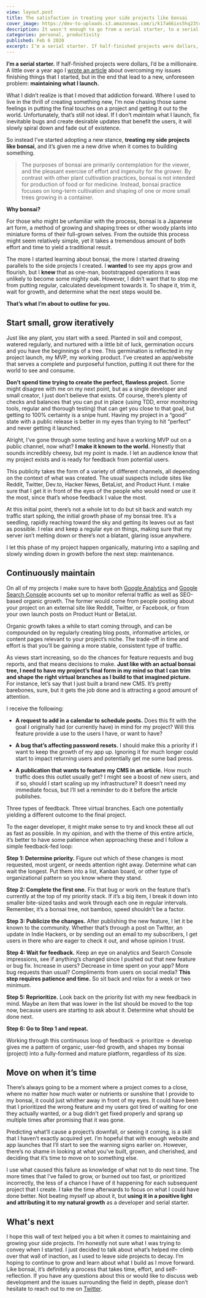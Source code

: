 ```yaml
---
view: layout.post
title: The satisfaction in treating your side projects like bonsai
cover_image: https://dev-to-uploads.s3.amazonaws.com/i/k17a66ixs5hq23tceyfs.jpeg
description: It wasn't enough to go from a serial starter, to a serial finisher. Here's how I iteratively maintain and grow the projects that I launch.
categories: personal, productivity
published: Feb 6 2020
excerpt: I’m a serial starter. If half-finished projects were dollars, I’d be a millionaire. A little over a year ago I wrote an article about overcoming my issues finishing things that I started, but in the end that lead to a new, unforeseen problem: maintaining what I launch.
---
```


**I’m a serial starter.** If half-finished projects were dollars, I’d be a millionaire. A little over a year ago I [wrote an article](https://medium.com/@aschmelyun/how-i-went-from-abandoning-projects-to-actually-getting-stuff-done-41f02a64faa1) about overcoming my issues finishing things that I started, but in the end that lead to a new, unforeseen problem: **maintaining what I launch.**

What I didn’t realize is that I moved that addiction forward. Where I used to live in the thrill of creating something new, I’m now chasing those same feelings in putting the final touches on a project and getting it out to the world. Unfortunately, that’s still not ideal. If I don’t *maintain* what I launch, fix inevitable bugs and create desirable updates that benefit the users, it will slowly spiral down and fade out of existence.

So instead I’ve started adopting a new stance, **treating my side projects like bonsai**, and it’s given me a new drive when it comes to building something.

> The purposes of bonsai are primarily contemplation for the viewer, and the pleasant exercise of effort and ingenuity for the grower. By contrast with other plant cultivation practices, bonsai is not intended for production of food or for medicine. Instead, bonsai practice focuses on long-term cultivation and shaping of one or more small trees growing in a container.

**Why bonsai?**

For those who might be unfamiliar with the process, bonsai is a Japanese art form, a method of growing and shaping trees or other woody plants into miniature forms of their full-grown selves. From the outside this process might seem relatively simple, yet it takes a tremendous amount of both effort and time to yield a traditional result.

The more I started learning about bonsai, the more I started drawing parallels to the side projects I created. I **wanted** to see my apps grow and flourish, but I **knew** that as one-man, bootstrapped operations it was unlikely to become some mighty oak. However, I didn’t want that to stop me from putting regular, calculated development towards it. To shape it, trim it, wait for growth, and determine what the next steps would be.

**That’s what I’m about to outline for you.**

## Start small, grow iteratively

Just like any plant, you start with a seed. Planted in soil and compost, watered regularly, and nurtured with a little bit of luck, germination occurs and you have the beginnings of a tree. This germination is reflected in my project launch, my MVP, my working product. I’ve created an app/website that serves a complete and purposeful function, putting it out there for the world to see and consume.

**Don’t spend time trying to create the perfect, flawless project.** Some might disagree with me on my next point, but as a single developer and small creator, I just don’t believe that exists. Of course, there’s plenty of checks and balances that you can put in place (using TDD, error monitoring tools, regular and thorough testing) that can get you close to that goal, but getting to 100% certainty is a snipe hunt. Having my project in a “good” state with a public release is better in my eyes than trying to hit “perfect” and never getting it launched.

Alright, I’ve gone through some testing and have a working MVP out on a public channel, now what? **I make it known to the world.** Honestly that sounds incredibly cheesy, but my point is made. I let an audience know that my project exists and is ready for feedback from potential users.

This publicity takes the form of a variety of different channels, all depending on the context of what was created. The usual suspects include sites like Reddit, Twitter, Dev.to, Hacker News, BetaList, and Product Hunt. I make sure that I get it in front of the eyes of the people who would need or use it the most, since that’s whose feedback I value the most.

At this initial point, there’s not a whole lot to do but sit back and watch my traffic start spiking, the initial growth phase of my bonsai tree. It’s a seedling, rapidly reaching toward the sky and getting its leaves out as fast as possible. I relax and keep a regular eye on things, making sure that my server isn’t melting down or there’s not a blatant, glaring issue anywhere.

I let this phase of my project happen organically, maturing into a sapling and slowly winding down in growth before the next step: maintenance.

## Continuously maintain

On all of my projects I make sure to have both [Google Analytics](https://analytics.google.com) and [Google Search Console](https://search.google.com/search-console) accounts set up to monitor referral traffic as well as SEO-based organic growth. The former would come from people posting about your project on an external site like Reddit, Twitter, or Facebook, or from your own launch posts on Product Hunt or BetaList.

Organic growth takes a while to start coming through, and can be compounded on by regularly creating blog posts, informative articles, or content pages relevant to your project’s niche. The trade-off in time and effort is that you’ll be gaining a more stable, consistent type of traffic.

As views start increasing, so do the chances for feature requests and bug reports, and that means decisions to make. **Just like with an actual bonsai tree, I need to have my project’s final form in my mind so that I can trim and shape the right virtual branches as I build to that imagined picture.** For instance, let’s say that I just built a brand new CMS. It’s pretty barebones, sure, but it gets the job done and is attracting a good amount of attention.

I receive the following:

- **A request to add in a calendar to schedule posts.** Does this fit with the goal I originally had (or currently have) in mind for my project? Will this feature provide a use to the users I have, or want to have?

- **A bug that’s affecting password resets.** I should make this a priority if I want to keep the growth of my app up. Ignoring it for much longer could start to impact returning users and potentially get me some bad press.

- **A publication that wants to feature my CMS in an article.** How much traffic does this outlet usually get? I might see a boost of new users, and if so, should I start scaling up my infrastructure? It doesn’t need my immediate focus, but I’ll set a reminder to do it before the article publishes.

Three types of feedback. Three virtual branches. Each one potentially yielding a different outcome to the final project.

To the eager developer, it might make sense to try and knock these all out as fast as possible. In my opinion, and with the theme of this entire article, it’s better to have some patience when approaching these and I follow a simple feedback-fed loop:

**Step 1: Determine priority.** Figure out which of these changes is most requested, most urgent, or needs attention right away. Determine what can wait the longest. Put them into a list, Kanban board, or other type of organizational pattern so you know where they stand.

**Step 2: Complete the first one.** Fix that bug or work on the feature that’s currently at the top of my priority stack. If it’s a big item, I break it down into smaller bite-sized tasks and work through each one in regular intervals. Remember, it’s a bonsai tree, not bamboo, speed shouldn’t be a factor.

**Step 3: Publicize the changes.** After publishing the new feature, I let it be known to the community. Whether that’s through a post on Twitter, an update in Indie Hackers, or by sending out an email to my subscribers, I get users in there who are eager to check it out, and whose opinion I trust.

**Step 4: Wait for feedback.** Keep an eye on analytics and Search Console impressions, see if anything’s changed since I pushed out that new feature or bug fix. Increase in users? Decrease in time spent on your app? More bug requests than usual? Compliments from users on social media? **This step requires patience and time.** So sit back and relax for a week or two minimum.

**Step 5: Reprioritize.** Look back on the priority list with my new feedback in mind. Maybe an item that was lower in the list should be moved to the top now, because users are starting to ask about it. Determine what should be done next.

**Step 6: Go to Step 1 and repeat.**

Working through this continuous loop of feedback → prioritize → develop gives me a pattern of organic, user-fed growth, and shapes my bonsai (project) into a fully-formed and mature platform, regardless of its size.

## Move on when it’s time

There’s always going to be a moment where a project comes to a close, where no matter how much water or nutrients or sunshine that I provide to my bonsai, it could just whither away in front of my eyes. It could have been that I prioritized the wrong feature and my users got tired of waiting for one they actually wanted, or a bug didn’t get fixed properly and sprang up multiple times after promising that it was gone.

Predicting what’ll cause a project’s downfall, or seeing it coming, is a skill that I haven’t exactly acquired yet. I’m hopeful that with enough website and app launches that I’ll start to see the warning signs earlier on. However, there’s no shame in looking at what you’ve built, grown, and cherished, and deciding that it’s time to move on to something else.

I use what caused this failure as knowledge of what not to do next time. The more times that I’ve failed to grow, or burned out too fast, or prioritized incorrectly, the less of a chance I have of it happening for each subsequent project that I create. I take the time afterwards to focus on what I could have done better. Not beating myself up about it, but **using it in a positive light and attributing it to my natural growth** as a developer and serial starter.

## What's next

I hope this wall of text helped you a bit when it comes to maintaining and growing your side projects. I’m honestly not sure what I was trying to convey when I started. I just decided to talk about what’s helped me climb over that wall of inaction, as I used to leave side projects to decay.
I’m hoping to continue to grow and learn about what I build as I move forward. Like bonsai, it’s definitely a process that takes time, effort, and self-reflection. If you have any questions about this or would like to discuss web development and the issues surrounding the field in depth, please don’t hesitate to reach out to me on [Twitter](https://twitter.com/aschmelyun).